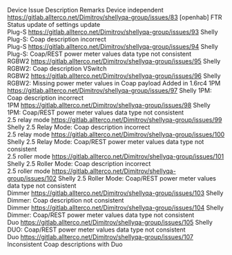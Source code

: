 
Device	Issue	Description	Remarks
Device independent	https://gitlab.allterco.net/Dimitrov/shellyqa-group/issues/83
[openhab] FTR Status update of settings update	
Plug-S	https://gitlab.allterco.net/Dimitrov/shellyqa-group/issues/93
Shelly Plug-S: Coap description incorrect	
Plug-S	https://gitlab.allterco.net/Dimitrov/shellyqa-group/issues/94
Shelly Plug-S: Coap/REST power meter values data type not consistent	
RGBW2	https://gitlab.allterco.net/Dimitrov/shellyqa-group/issues/95
Shelly RGBW2: Coap description VSwitch	
RGBW2	https://gitlab.allterco.net/Dimitrov/shellyqa-group/issues/96
Shelly RGBW2: Missing power meter values in Coap payload	Added in 1.6rc4
1PM	https://gitlab.allterco.net/Dimitrov/shellyqa-group/issues/97
Shelly 1PM: Coap description incorrect	
1PM	https://gitlab.allterco.net/Dimitrov/shellyqa-group/issues/98
Shelly 1PM: Coap/REST power meter values data type not consistent	
2.5 relay mode	https://gitlab.allterco.net/Dimitrov/shellyqa-group/issues/99
Shelly 2.5 Relay Mode: Coap description incorrect	
2.5 relay mode	https://gitlab.allterco.net/Dimitrov/shellyqa-group/issues/100
Shelly 2.5 Relay Mode: Coap/REST power meter values data type not consistent	
2.5 roller mode	https://gitlab.allterco.net/Dimitrov/shellyqa-group/issues/101
Shelly 2.5 Roller Mode: Coap description incorrect	
2.5 roller mode	https://gitlab.allterco.net/Dimitrov/shellyqa-group/issues/102
Shelly 2.5 Roller Mode: Coap/REST power meter values data type not consistent	
Dimmer	https://gitlab.allterco.net/Dimitrov/shellyqa-group/issues/103
Shelly Dimmer: Coap description not consistent	
Dimmer	https://gitlab.allterco.net/Dimitrov/shellyqa-group/issues/104
Shelly Dimmer: Coap/REST power meter values data type not consistent	
Duo	https://gitlab.allterco.net/Dimitrov/shellyqa-group/issues/105
Shelly DUO: Coap/REST power meter values data type not consistent	
Duo	https://gitlab.allterco.net/Dimitrov/shellyqa-group/issues/107
Inconsistent Coap descriptions with Duo	



